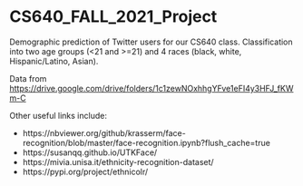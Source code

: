 # CS640_FALL_2021_Project

Demographic prediction of Twitter users for our CS640 class. Classification into two age groups (<21 and >=21) and 4 races (black, white, Hispanic/Latino, Asian).

Data from https://drive.google.com/drive/folders/1c1zewNOxhhgYFve1eFI4y3HFJ_fKWm-C

Other useful links include:

<ul>
  <li>https://nbviewer.org/github/krasserm/face-recognition/blob/master/face-recognition.ipynb?flush_cache=true</li>
  <li>https://susanqq.github.io/UTKFace/</li>
  <li>https://mivia.unisa.it/ethnicity-recognition-dataset/</li>
  <li>https://pypi.org/project/ethnicolr/</li>
</ul>


